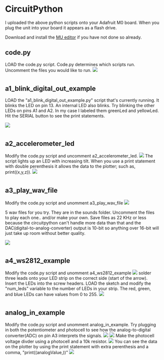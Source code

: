 # CircuitPython

I uploaded the above python scripts onto your Adafruit M0 board. When you plug the unit into your board it appears as a flash drive.

Download and install the [MU editor](https://learn.adafruit.com/welcome-to-circuitpython/installing-mu-editor) if you have not done so already.


## code.py
LOAD the code.py script. Code.py determines which scripts run. Uncomment the files you would like to run.
![](https://github.com/hydronics2/Circuitpython_February_2019/blob/master/programming/pics/code2.py.jpg)

# 
## a1_blink_digital_out_example
LOAD the "a1_blink_digital_out_example.py" script that's currently running. It blinks the LED on pin 13. An internal LED also blinks. Try blinking the other LEDs on pins A1 and A2. In my case I labeled them greenLed and yellowLed. Hit the SERIAL button to see the print statements.

![](https://github.com/hydronics2/Circuitpython_February_2019/blob/master/programming/pics/a1_blink.JPG)
# 

## a2_accelerometer_led
Modify the code.py script and uncomment a2_accelerometer_led.
![](https://github.com/hydronics2/Circuitpython_February_2019/blob/master/programming/pics/a2_accelerometer_code.JPG)
The script lights up an LED with increasing tilt.
When you use a print statement with double perenthesis it allows the data to the plotter; such as, print((x,y,z)).
![](https://github.com/hydronics2/Circuitpython_February_2019/blob/master/programming/pics/accel_plotter.JPG)
# 

## a3_play_wav_file
Modify the code.py script and unomment a3_play_wav_file
![](https://github.com/hydronics2/Circuitpython_February_2019/blob/master/programming/pics/play_wav.JPG)

5 wav files for you try. They are in the sounds folder. Uncomment the files to play each one.. and/or make your own. 
Save files as 22 KHz or less because the circuitpython can't handle more data than that and the DAC(digital-to-analog-converter) output is 10-bit so anything over 16-bit will just take up room without better quality.

![](https://github.com/hydronics2/Circuitpython_February_2019/blob/master/programming/pics/play_wav2.JPG)
# 


## a4_ws2812_example
Modify the code.py script and unomment a4_ws2812_example
![](https://github.com/hydronics2/Circuitpython_February_2019/blob/master/programming/pics/ws2812_1.JPG)
solder three leads onto your LED strip on the correct side (start of the arrow). Insert the LEDs into the screw headers.
LOAD the sketch and modify the "num_leds" variable to the number of LEDs in your strip.
The red, green, and blue LEDs can have values from 0 to 255.
![](https://github.com/hydronics2/Circuitpython_February_2019/blob/master/programming/pics/ws2812_2.JPG)
# 

## analog_in_example
Modify the code.py script and unomment analog_in_example.
Try plugging in both the potentiometer and photocell to see how the analog-to-digital converter(ADC) on pin A3 interprets the signals.
![](https://github.com/hydronics2/Circuitpython_February_2019/blob/master/programming/pics/pot1.JPG)
![](https://github.com/hydronics2/Circuitpython_February_2019/blob/master/programming/pics/pot2.JPG)
Make the photocell voltage divder using a photocell and a 10k resistor.
![](https://github.com/hydronics2/Circuitpython_February_2019/blob/master/programming/pics/photocell2.JPG)
You can see the data on the plotter by using the print statement with extra perenthesis and a comma, "print((analogValue,))"
![](https://github.com/hydronics2/Circuitpython_February_2019/blob/master/programming/pics/analog_in_data.JPG)
# 








